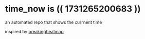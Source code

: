 # time_now is (( 1731265200683 ))

an automated repo that shows the currnent time

inspired by [breakingheatmap](https://github.com/breakingheatmap/breakingheatmap)